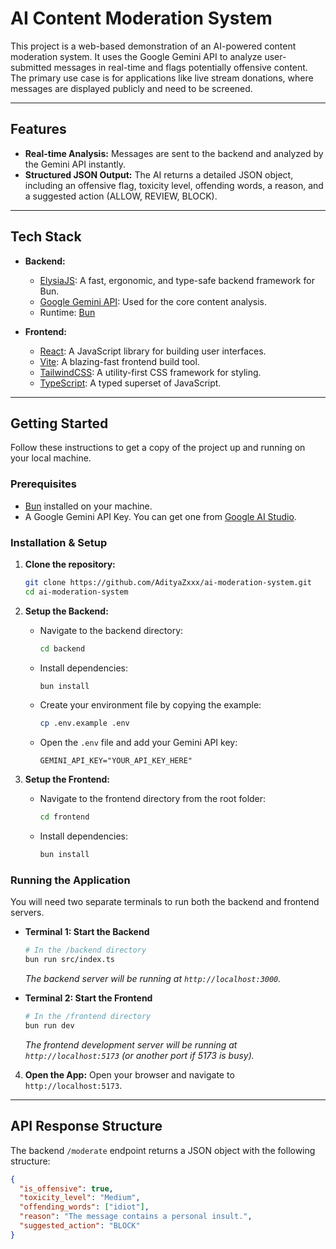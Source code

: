 # AI Content Moderation System

This project is a web-based demonstration of an AI-powered content moderation system. It uses the Google Gemini API to analyze user-submitted messages in real-time and flags potentially offensive content. The primary use case is for applications like live stream donations, where messages are displayed publicly and need to be screened.

---

## Features

- **Real-time Analysis:** Messages are sent to the backend and analyzed by the Gemini API instantly.
- **Structured JSON Output:** The AI returns a detailed JSON object, including an offensive flag, toxicity level, offending words, a reason, and a suggested action (ALLOW, REVIEW, BLOCK).

---

## Tech Stack

- **Backend:**

  - [ElysiaJS](https://elysiajs.com/): A fast, ergonomic, and type-safe backend framework for Bun.
  - [Google Gemini API](https://ai.google.dev/): Used for the core content analysis.
  - Runtime: [Bun](https://bun.sh/)

- **Frontend:**
  - [React](https://react.dev/): A JavaScript library for building user interfaces.
  - [Vite](https://vitejs.dev/): A blazing-fast frontend build tool.
  - [TailwindCSS](https://tailwindcss.com/): A utility-first CSS framework for styling.
  - [TypeScript](https://www.typescriptlang.org/): A typed superset of JavaScript.

---

## Getting Started

Follow these instructions to get a copy of the project up and running on your local machine.

### Prerequisites

- [Bun](https://bun.sh/docs/installation) installed on your machine.
- A Google Gemini API Key. You can get one from [Google AI Studio](https://aistudio.google.com/app/apikey).

### Installation & Setup

1.  **Clone the repository:**

    ```bash
    git clone https://github.com/AdityaZxxx/ai-moderation-system.git
    cd ai-moderation-system
    ```

2.  **Setup the Backend:**

    - Navigate to the backend directory:
      ```bash
      cd backend
      ```
    - Install dependencies:
      ```bash
      bun install
      ```
    - Create your environment file by copying the example:
      ```bash
      cp .env.example .env
      ```
    - Open the `.env` file and add your Gemini API key:
      ```env
      GEMINI_API_KEY="YOUR_API_KEY_HERE"
      ```

3.  **Setup the Frontend:**
    - Navigate to the frontend directory from the root folder:
      ```bash
      cd frontend
      ```
    - Install dependencies:
      ```bash
      bun install
      ```

### Running the Application

You will need two separate terminals to run both the backend and frontend servers.

- **Terminal 1: Start the Backend**

  ```bash
  # In the /backend directory
  bun run src/index.ts
  ```

  _The backend server will be running at `http://localhost:3000`._

- **Terminal 2: Start the Frontend**
  ```bash
  # In the /frontend directory
  bun run dev
  ```
  _The frontend development server will be running at `http://localhost:5173` (or another port if 5173 is busy)._

4.  **Open the App:**
    Open your browser and navigate to `http://localhost:5173`.

---

## API Response Structure

The backend `/moderate` endpoint returns a JSON object with the following structure:

```json
{
  "is_offensive": true,
  "toxicity_level": "Medium",
  "offending_words": ["idiot"],
  "reason": "The message contains a personal insult.",
  "suggested_action": "BLOCK"
}
```
